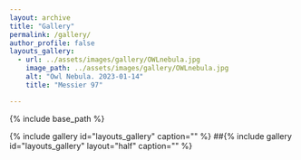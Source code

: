 ```yaml
---
layout: archive
title: "Gallery"
permalink: /gallery/
author_profile: false
layouts_gallery:
  - url: ../assets/images/gallery/OWLnebula.jpg
    image_path: ../assets/images/gallery/OWLnebula.jpg
    alt: "Owl Nebula. 2023-01-14"
	title: "Messier 97"

---
```

{% include base_path %}

{% include gallery id="layouts_gallery"  caption="" %}
##{% include gallery id="layouts_gallery" layout="half"  caption="" %}
